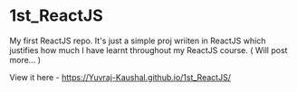 # 1st_ReactJS
My first ReactJS repo. It's just a simple proj wriiten in ReactJS which justifies how much I have learnt throughout my ReactJS course. ( Will post more... )

View it here - https://Yuvraj-Kaushal.github.io/1st_ReactJS/
